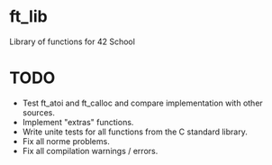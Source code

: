 # ft_lib
Library of functions for 42 School

# TODO
- Test ft_atoi and ft_calloc and compare implementation with other sources.
- Implement "extras" functions.
- Write unite tests for all functions from the C standard library.
- Fix all norme problems.
- Fix all compilation warnings / errors.
